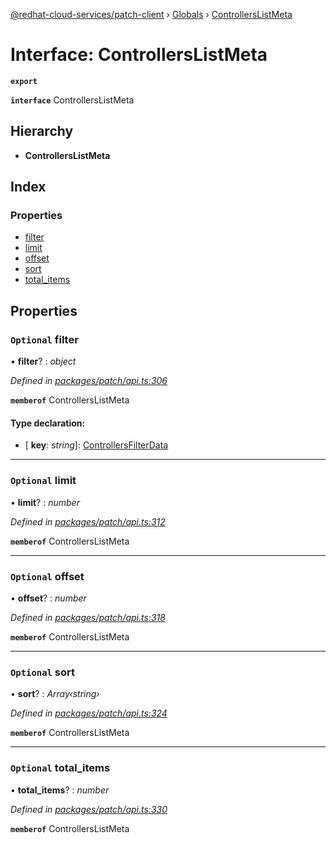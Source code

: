 [@redhat-cloud-services/patch-client](../README.md) › [Globals](../globals.md) › [ControllersListMeta](controllerslistmeta.md)

# Interface: ControllersListMeta

**`export`** 

**`interface`** ControllersListMeta

## Hierarchy

* **ControllersListMeta**

## Index

### Properties

* [filter](controllerslistmeta.md#optional-filter)
* [limit](controllerslistmeta.md#optional-limit)
* [offset](controllerslistmeta.md#optional-offset)
* [sort](controllerslistmeta.md#optional-sort)
* [total_items](controllerslistmeta.md#optional-total_items)

## Properties

### `Optional` filter

• **filter**? : *object*

*Defined in [packages/patch/api.ts:306](https://github.com/RedHatInsights/javascript-clients/blob/969a5fc/packages/patch/api.ts#L306)*

**`memberof`** ControllersListMeta

#### Type declaration:

* \[ **key**: *string*\]: [ControllersFilterData](controllersfilterdata.md)

___

### `Optional` limit

• **limit**? : *number*

*Defined in [packages/patch/api.ts:312](https://github.com/RedHatInsights/javascript-clients/blob/969a5fc/packages/patch/api.ts#L312)*

**`memberof`** ControllersListMeta

___

### `Optional` offset

• **offset**? : *number*

*Defined in [packages/patch/api.ts:318](https://github.com/RedHatInsights/javascript-clients/blob/969a5fc/packages/patch/api.ts#L318)*

**`memberof`** ControllersListMeta

___

### `Optional` sort

• **sort**? : *Array‹string›*

*Defined in [packages/patch/api.ts:324](https://github.com/RedHatInsights/javascript-clients/blob/969a5fc/packages/patch/api.ts#L324)*

**`memberof`** ControllersListMeta

___

### `Optional` total_items

• **total_items**? : *number*

*Defined in [packages/patch/api.ts:330](https://github.com/RedHatInsights/javascript-clients/blob/969a5fc/packages/patch/api.ts#L330)*

**`memberof`** ControllersListMeta
